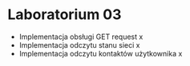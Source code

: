 # Laboratorium 03

- Implementacja obsługi GET request x
- Implementacja odczytu stanu sieci x
- Implementacja odczytu kontaktów użytkownika x